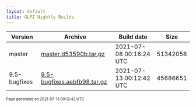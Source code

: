 ```yaml
---
layout: default
title: GLPI Nightly Builds
---
```


Version|Archive|Build date|Size
---|---|---|---
master|[master.d53590b.tar.gz](master.d53590b.tar.gz)|2021-07-08 00:16:24 UTC|51342058
9.5-bugfixes|[9.5-bugfixes.aebfb98.tar.gz](9.5-bugfixes.aebfb98.tar.gz)|2021-07-13 00:12:42 UTC|45686651

<font size="1">Page generated on 2021-07-13 00:12:42 UTC</font>
